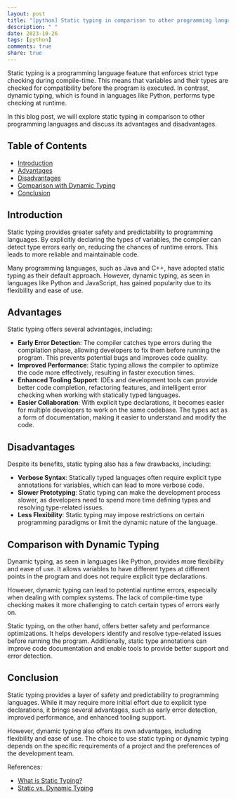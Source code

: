 ```yaml
---
layout: post
title: "[python] Static typing in comparison to other programming languages"
description: " "
date: 2023-10-26
tags: [python]
comments: true
share: true
---
```


Static typing is a programming language feature that enforces strict type checking during compile-time. This means that variables and their types are checked for compatibility before the program is executed. In contrast, dynamic typing, which is found in languages like Python, performs type checking at runtime.

In this blog post, we will explore static typing in comparison to other programming languages and discuss its advantages and disadvantages.

## Table of Contents
- [Introduction](#introduction)
- [Advantages](#advantages)
- [Disadvantages](#disadvantages)
- [Comparison with Dynamic Typing](#comparison-with-dynamic-typing)
- [Conclusion](#conclusion)

## Introduction
Static typing provides greater safety and predictability to programming languages. By explicitly declaring the types of variables, the compiler can detect type errors early on, reducing the chances of runtime errors. This leads to more reliable and maintainable code.

Many programming languages, such as Java and C++, have adopted static typing as their default approach. However, dynamic typing, as seen in languages like Python and JavaScript, has gained popularity due to its flexibility and ease of use.

## Advantages
Static typing offers several advantages, including:
- **Early Error Detection**: The compiler catches type errors during the compilation phase, allowing developers to fix them before running the program. This prevents potential bugs and improves code quality.
- **Improved Performance**: Static typing allows the compiler to optimize the code more effectively, resulting in faster execution times.
- **Enhanced Tooling Support**: IDEs and development tools can provide better code completion, refactoring features, and intelligent error checking when working with statically typed languages.
- **Easier Collaboration**: With explicit type declarations, it becomes easier for multiple developers to work on the same codebase. The types act as a form of documentation, making it easier to understand and modify the code.

## Disadvantages
Despite its benefits, static typing also has a few drawbacks, including:
- **Verbose Syntax**: Statically typed languages often require explicit type annotations for variables, which can lead to more verbose code.
- **Slower Prototyping**: Static typing can make the development process slower, as developers need to spend more time defining types and resolving type-related issues.
- **Less Flexibility**: Static typing may impose restrictions on certain programming paradigms or limit the dynamic nature of the language.

## Comparison with Dynamic Typing
Dynamic typing, as seen in languages like Python, provides more flexibility and ease of use. It allows variables to have different types at different points in the program and does not require explicit type declarations.

However, dynamic typing can lead to potential runtime errors, especially when dealing with complex systems. The lack of compile-time type checking makes it more challenging to catch certain types of errors early on.

Static typing, on the other hand, offers better safety and performance optimizations. It helps developers identify and resolve type-related issues before running the program. Additionally, static type annotations can improve code documentation and enable tools to provide better support and error detection.

## Conclusion
Static typing provides a layer of safety and predictability to programming languages. While it may require more initial effort due to explicit type declarations, it brings several advantages, such as early error detection, improved performance, and enhanced tooling support.

However, dynamic typing also offers its own advantages, including flexibility and ease of use. The choice to use static typing or dynamic typing depends on the specific requirements of a project and the preferences of the development team.

References:
- [What is Static Typing?](https://en.wikipedia.org/wiki/Type_system#Static_type_checking)
- [Static vs. Dynamic Typing](https://medium.com/@zdavatz/static-vs-dynamic-typing-fa0c87a9770b)